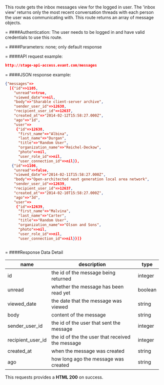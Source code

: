 <!-- --- title: GET /messages -->

This route gets the inbox messages view for the logged in user. The 'inbox view' returns only the most recent conversation threads with each person the user was communicating with. This route returns an array of message objects.

=
####Authentication:
The user needs to be logged in and have valid credentials to use this route.

=
####Parameters:
none; only default response

=
####API request example:
```json
http://stage-api-access.evant.com/messages
```

=
####JSON response example:

```json
{"messages"=>
  [{"id"=>1105,
    "unread"=>true,
    "viewed_date"=>nil,
    "body"=>"Sharable client-server archive",
    "sender_user_id"=>12638,
    "recipient_user_id"=>12637,
    "created_at"=>"2014-02-12T15:58:27.000Z",
    "ago"=>"1d",
    "user"=>
     {"id"=>12638,
      "first_name"=>"Albina",
      "last_name"=>"Durgan",
      "title"=>"Random User",
      "organization_name"=>"Reichel-Deckow",
      "photo"=>nil,
      "user_role_id"=>nil,
      "user_connection_id"=>nil}},
   {"id"=>1106,
    "unread"=>false,
    "viewed_date"=>"2014-02-11T15:58:27.000Z",
    "body"=>"Open-architected next generation local area network",
    "sender_user_id"=>12639,
    "recipient_user_id"=>12637,
    "created_at"=>"2014-02-10T15:58:27.000Z",
    "ago"=>"3d",
    "user"=>
     {"id"=>12639,
      "first_name"=>"Malvina",
      "last_name"=>"Carter",
      "title"=>"Random User",
      "organization_name"=>"Olson and Sons",
      "photo"=>nil,
      "user_role_id"=>nil,
      "user_connection_id"=>nil}}]}
 
```
=
####Response Data Detail

| name              | description                                      | type    |
|-------------------|--------------------------------------------------|---------|
| id                | the id of the message being returned             | integer |
| unread            | whether the message has been read yet            | boolean |
| viewed_date       | the date that the message was viewed             | string  |
| body              | content of the message                           | string  |
| sender_user_id    | the id of the user that sent the message         | integer |
| recipient_user_id | the id of the the user that received the message | integer |
| created_at        | when the message was created                     | string  |
| ago               | how long ago the message was created             | string  |

This requests provides a <strong>HTML 200</strong> on success.